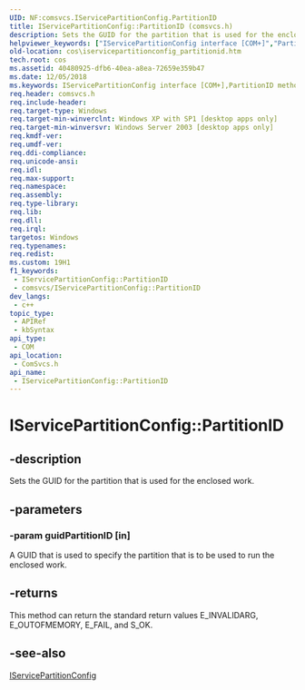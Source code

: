 ```yaml
---
UID: NF:comsvcs.IServicePartitionConfig.PartitionID
title: IServicePartitionConfig::PartitionID (comsvcs.h)
description: Sets the GUID for the partition that is used for the enclosed work.
helpviewer_keywords: ["IServicePartitionConfig interface [COM+]","PartitionID method","IServicePartitionConfig.PartitionID","IServicePartitionConfig::PartitionID","PartitionID","PartitionID method [COM+]","PartitionID method [COM+]","IServicePartitionConfig interface","_cos_IServicePartitionConfig_PartitionID","comsvcs/IServicePartitionConfig::PartitionID","cos.iservicepartitionconfig_partitionid"]
old-location: cos\iservicepartitionconfig_partitionid.htm
tech.root: cos
ms.assetid: 40480925-dfb6-40ea-a8ea-72659e359b47
ms.date: 12/05/2018
ms.keywords: IServicePartitionConfig interface [COM+],PartitionID method, IServicePartitionConfig.PartitionID, IServicePartitionConfig::PartitionID, PartitionID, PartitionID method [COM+], PartitionID method [COM+],IServicePartitionConfig interface, _cos_IServicePartitionConfig_PartitionID, comsvcs/IServicePartitionConfig::PartitionID, cos.iservicepartitionconfig_partitionid
req.header: comsvcs.h
req.include-header: 
req.target-type: Windows
req.target-min-winverclnt: Windows XP with SP1 [desktop apps only]
req.target-min-winversvr: Windows Server 2003 [desktop apps only]
req.kmdf-ver: 
req.umdf-ver: 
req.ddi-compliance: 
req.unicode-ansi: 
req.idl: 
req.max-support: 
req.namespace: 
req.assembly: 
req.type-library: 
req.lib: 
req.dll: 
req.irql: 
targetos: Windows
req.typenames: 
req.redist: 
ms.custom: 19H1
f1_keywords:
 - IServicePartitionConfig::PartitionID
 - comsvcs/IServicePartitionConfig::PartitionID
dev_langs:
 - c++
topic_type:
 - APIRef
 - kbSyntax
api_type:
 - COM
api_location:
 - ComSvcs.h
api_name:
 - IServicePartitionConfig::PartitionID
---
```


# IServicePartitionConfig::PartitionID


## -description

Sets the GUID for the partition that is used for the enclosed work.

## -parameters

### -param guidPartitionID [in]

A GUID that is used to specify the partition that is to be used to run the enclosed work.

## -returns

This method can return the standard return values E_INVALIDARG, E_OUTOFMEMORY, E_FAIL, and S_OK.

## -see-also

<a href="/windows/desktop/api/comsvcs/nn-comsvcs-iservicepartitionconfig">IServicePartitionConfig</a>

